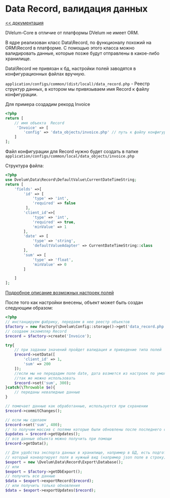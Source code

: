 Data Record, валидация данных
===
[<< документация](readme.md)

DVelum-Core в отличие от платформы DVelum не имеет ORM.  

В ядре реализован класс Data\Record, по функционалу похожий на ORM\Record в платформе.
C помощью этого класса можно валидировать данные, которые позже будут отправлены в какое-либо хранилище.

Data\Record не привязан к бд, настройки полей заводятся в конфигурационных файлах вручную.


```application/configs/common/(dist/local)/data_record.php``` - Реестр структур данных, в котором мы привязываем имя Record к файлу конфигурации.

Для примера создадим рекорд Invoice


```php
<?php
return [
    // имя объекта	Record
     'Invoice' => [
        'config' => 'data_objects/invoice.php' // путь к файлу конфигурации
    ]
];
```
Файл конфигурации для Record нужно будет создать в папке  ```application/configs/common/local/data_objects/invoice.php``` 

Структура файла:

```php
<?php
use Dvelum\Data\Record\DefaultValue\CurrentDateTimeString;
return [
	'fields' =>[
		'id' => [
			'type' => 'int',
			'required' => false
		 ],
		'client_id'=>[
			'type' => 'int',
			'required' => true,
			'minValue' => 1
		],
		'date' => [
			'type' => 'string',
			'defaultValueAdapter' => CurrentDateTimeString::class
		],
		'sum' => [
			'type' => 'float',
			'minValue' => 0
		]

	]
];
```
[Подробное описание возможных настроек полей](./data_record_fields.md)

После того как настройки внесены, объект может быть создан следующим образом:

```php
<?php
// инстанцируем фабрику, передаем в нее реестр объектов
$factory = new Factory(\Dvelum\Config::storage()->get('data_record.php'));
// создаем экземпляр Record
$record = $factory->create('Invoice');

try{
	// при задании значений пройдет валидация и приведение типа полей
	$record->setData([
		'client_id' => 1,
		'sum' => 200
	]);
	//если мы не передадим поле date, дата возмется из настроек по умолчанию
	//так же можно использовать
	$record->set('sum', 300);
}catch(\Throwable $e){
	// переданы невалидные данные
}

// помечает данные как обработанные, используется при схранении
$record->commitChanges();

// если мы сделаем
$record->set('sum', 400);
// то получим массив с полями которые были обновлены после последнего commitChanges или создания объекта 
$updates = $record->getUpdates();
// все данные объекта можно получить при помощи
$record->getData(); 

// Для удобства экспорта данных в хранилище, например в БД, есть подготовленный класс экспорта, 
// который конвертирует поля в нужный вид (например json поле в строку)
$export = new \Dvelum\Data\Record\Export\Database();
// или
$export = $factory->getDbExport();
// получить все данные
$data = $export->exportRecord($record);
// или получить только обновления
$data = $export->exportUpdates($record);

```
